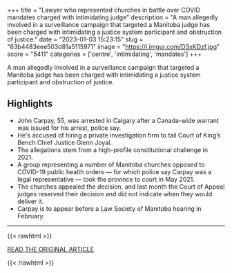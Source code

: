 +++
title = "Lawyer who represented churches in battle over COVID mandates charged with intimidating judge"
description = "A man allegedly involved in a surveillance campaign that targeted a Manitoba judge has been charged with intimidating a justice system participant and obstruction of justice."
date = "2023-01-03 15:23:15"
slug = "63b4483eee503d81a5115971"
image = "https://i.imgur.com/D3xKDzf.jpg"
score = "5411"
categories = ['centre', 'intimidating', 'mandates']
+++

A man allegedly involved in a surveillance campaign that targeted a Manitoba judge has been charged with intimidating a justice system participant and obstruction of justice.

## Highlights

- John Carpay, 55, was arrested in Calgary after a Canada-wide warrant was issued for his arrest, police say.
- He's accused of hiring a private investigation firm to tail Court of King’s Bench Chief Justice Glenn Joyal.
- The allegations stem from a high-profile constitutional challenge in 2021.
- A group representing a number of Manitoba churches opposed to COVID-19 public health orders — for which police say Carpay was a legal representative — took the province to court in May 2021.
- The churches appealed the decision, and last month the Court of Appeal judges reserved their decision and did not indicate when they would deliver it.
- Carpay is to appear before a Law Society of Manitoba hearing in February.

---

{{< rawhtml >}}
  <p class="article-category">
    <a target="_blank" href="https://globalnews.ca/news/9382626/covid-19-churches-lawyer-intimidating-judge/">READ THE ORIGINAL ARTICLE</a>
  </p>
{{< /rawhtml >}}
